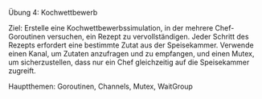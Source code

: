 Übung 4: Kochwettbewerb

Ziel: Erstelle eine Kochwettbewerbssimulation, in der mehrere Chef-Goroutinen versuchen, ein Rezept zu vervollständigen. Jeder Schritt des Rezepts erfordert eine bestimmte Zutat aus der Speisekammer. Verwende einen Kanal, um Zutaten anzufragen und zu empfangen, und einen Mutex, um sicherzustellen, dass nur ein Chef gleichzeitig auf die Speisekammer zugreift.

Hauptthemen: Goroutinen, Channels, Mutex, WaitGroup